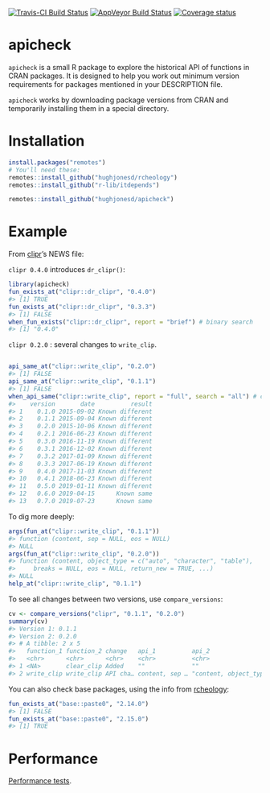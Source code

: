 
<!-- README.md is generated from README.Rmd. Please edit that file -->

[![Travis-CI Build
Status](https://travis-ci.org/hughjonesd/apicheck.svg?branch=master)](https://travis-ci.org/hughjonesd/apicheck)
[![AppVeyor Build
Status](https://ci.appveyor.com/api/projects/status/github/hughjonesd/apicheck?branch=master&svg=true)](https://ci.appveyor.com/project/hughjonesd/apicheck)
[![Coverage
status](https://codecov.io/gh/hughjonesd/apicheck/branch/master/graph/badge.svg)](https://codecov.io/github/hughjonesd/apicheck?branch=master)

# apicheck

`apicheck` is a small R package to explore the historical API of
functions in CRAN packages. It is designed to help you work out minimum
version requirements for packages mentioned in your DESCRIPTION file.

`apicheck` works by downloading package versions from CRAN and
temporarily installing them in a special directory.

# Installation

``` r
install.packages("remotes") 
# You'll need these:
remotes::install_github("hughjonesd/rcheology")
remotes::install_github("r-lib/itdepends")

remotes::install_github("hughjonesd/apicheck")
```

# Example

From [clipr](https://github.com/mdlincoln/clipr/)’s NEWS file:

`clipr 0.4.0` introduces `dr_clipr()`:

``` r
library(apicheck)
fun_exists_at("clipr::dr_clipr", "0.4.0")
#> [1] TRUE
fun_exists_at("clipr::dr_clipr", "0.3.3")
#> [1] FALSE
when_fun_exists("clipr::dr_clipr", report = "brief") # binary search
#> [1] "0.4.0"
```

`clipr 0.2.0` : several changes to `write_clip`.

``` r

api_same_at("clipr::write_clip", "0.2.0")
#> [1] FALSE
api_same_at("clipr::write_clip", "0.1.1")
#> [1] FALSE
when_api_same("clipr::write_clip", report = "full", search = "all") # check all versions
#>    version       date          result
#> 1    0.1.0 2015-09-02 Known different
#> 2    0.1.1 2015-09-04 Known different
#> 3    0.2.0 2015-10-06 Known different
#> 4    0.2.1 2016-06-23 Known different
#> 5    0.3.0 2016-11-19 Known different
#> 6    0.3.1 2016-12-02 Known different
#> 7    0.3.2 2017-01-09 Known different
#> 8    0.3.3 2017-06-19 Known different
#> 9    0.4.0 2017-11-03 Known different
#> 10   0.4.1 2018-06-23 Known different
#> 11   0.5.0 2019-01-11 Known different
#> 12   0.6.0 2019-04-15      Known same
#> 13   0.7.0 2019-07-23      Known same
```

To dig more deeply:

``` r
args(fun_at("clipr::write_clip", "0.1.1"))
#> function (content, sep = NULL, eos = NULL) 
#> NULL
args(fun_at("clipr::write_clip", "0.2.0"))
#> function (content, object_type = c("auto", "character", "table"), 
#>     breaks = NULL, eos = NULL, return_new = TRUE, ...) 
#> NULL
help_at("clipr::write_clip", "0.1.1") 
```

To see all changes between two versions, use `compare_versions`:

``` r
cv <- compare_versions("clipr", "0.1.1", "0.2.0")
summary(cv)
#> Version 1: 0.1.1 
#> Version 2: 0.2.0 
#> # A tibble: 2 x 5
#>   function_1 function_2 change   api_1          api_2                      
#>   <chr>      <chr>      <chr>    <chr>          <chr>                      
#> 1 <NA>       clear_clip Added    ""             ""                         
#> 2 write_clip write_clip API cha… content, sep … "content, object_type = c(…
```

You can also check base packages, using the info from
[rcheology](../rcheology):

``` r
fun_exists_at("base::paste0", "2.14.0")
#> [1] FALSE
fun_exists_at("base::paste0", "2.15.0")
#> [1] TRUE
```

# Performance

[Performance
tests](https://hughjonesd.github.io/apicheck/performance2.html).
